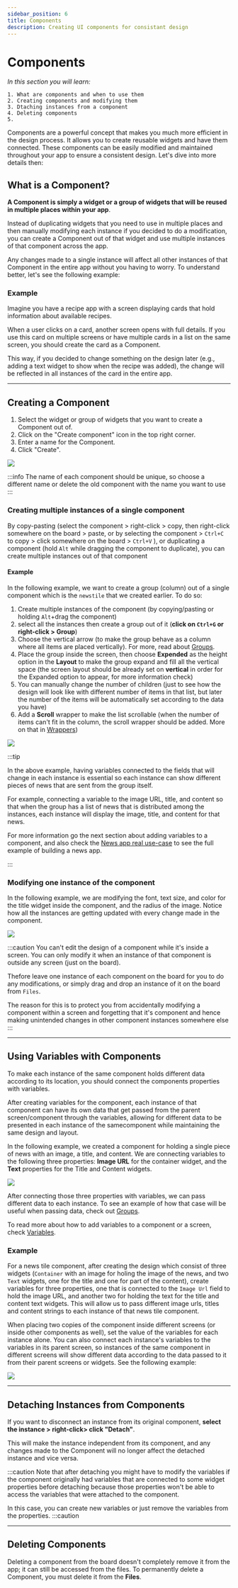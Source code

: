 ```yaml
---
sidebar_position: 6
title: Components
description: Creating UI components for consistant design
---
```



# Components

*In this section you will learn:*
```
1. What are components and when to use them
2. Creating components and modifying them
3. Dtaching instances from a component 
4. Deleting components
5. 
```

Components are a powerful concept that makes you much more efficient in the design process. It allows you to create reusable widgets and have them connected. These components can be easily modified and maintained throughout your app to ensure a consistent design. Let's dive into more details then:

## What is a Component?

**A Component is simply a widget or a group of widgets that will be reused in multiple places within your app**.

 Instead of duplicating widgets that you need to use in multiple places and then manually modifying each instance if you decided to do a modification, you can create a Component out of that widget and use multiple instances of that component across the app. 
 
 Any changes made to a single instance will affect all other instances of that Component in the entire app without you having to worry. To understand better, let's see the following example:

### Example

Imagine you have a recipe app with a screen displaying cards that hold information about available recipes. 

When a user clicks on a card, another screen opens with full details. If you use this card on multiple screens or have multiple cards in a list on the same screen, you should create the card as a Component.

 This way, if you decided to change something on the design later (e.g., adding a text widget to show when the recipe was added), the change will be reflected in all instances of the card in the entire app.

---

## Creating a Component

1.  Select the widget or group of widgets that you want to create a Component out of.
2.  Click on the "Create component" icon in the top right corner.
3.  Enter a name for the Component.
4.  Click "Create".

![](./img/create_comp.gif)

:::info
The name of each component should be unique, so choose a different name or delete the old component with the name you want to use
:::




### Creating multiple instances of a single component
By copy-pasting (select the component > right-click > copy, then right-click somewhere on the board > paste, or by selecting the component > `Ctrl+C` to copy > click somewhere on the board > `Ctrl+V`  ), or duplicating a component (hold `Alt` while dragging the component to duplicate), you can create multiple instances out of that component

#### Example 
In the following example, we want to create a group (column) out of a single component which is the `newstile` that we created earlier. To do so:
1. Create multiple instances of the component (by copying/pasting or holding `Alt`+drag the component)
2. select all the instances then create a group out of it (**click on `Ctrl+G` or right-click > Group**) 
3. Choose the vertical arrow (to make the group behave as a column where all items are placed vertically). For more, read about [Groups](./groups.md).
4. Place the group inside the screen, then choose **Expended** as the height option in the **Layout** to make the group expand and fill all the vertical space (the screen layout should be already set on **vertical** in order for the Expanded option to appear, for more information check)
5. You can manually change the number of children (just to see how the design will look like with different number of items in that list, but later the number of the items will be automatically set according to the data you have)
6. Add a **Scroll** wrapper to make the list scrollable (when the number of items can't fit in the column, the scroll wrapper should be added. More on that in [Wrappers](./wrappers.md))

![](./img/col_from_comp.gif)

:::tip

In the above example, having variables connected to the fields that will change in each instance is essential so each instance can show different pieces of news that are sent from the group itself.

 For example, connecting a variable to the image URL, title, and content so that when the group has a list of news that is distributed among the instances, each instance will display the image, title, and content for that news. 
 
 For more information go the next section about adding variables to a component, and also check the [News app real use-case](../use-cases/news_app.md) to see the full example of building a news app.

:::

### Modifying one instance of the component
In the following example, we are modifying the font, text size, and color for the title widget inside the component, and the radius of the image. Notice how all the instances are getting updated with every change made in the component.

![](./img/comp_update.gif)


:::caution
You can't edit the design of a component while it's inside a screen. You can only modify it when an instance of that component is outside any screen (just on the board). 

Thefore leave one instance of each component on the board for you to do any modifications, or simply drag and drop an instance of it on the board from `Files`. 

The reason for this is to protect you from accidentally modifying a component within a screen and forgetting that it's component and hence making unintended changes in other component instances somewhere else 
:::

---

## Using Variables with Components

To make each instance of the same component holds different data according to its location, you should connect the components properties with variables.

After creating variables for the component, each instance of that component can have its own data that get passed from the parent screen/component through the variables, allowing for different data to be presented in each instance of the samecomponent while maintaining the same design and layout.

 In the following example, we created a component for holding a single piece of news with an image, a title, and content. We are connecting variables to the following three properties: **Image URL** for the container widget, and the **Text** properties for the Title and Content widgets. 

 ![](./img/add_var_to_comp.gif)

 After connecting those three properties with variables, we can pass different data to each instance. To see an example of how that case will be useful when passing data, check out [Groups](./groups.md). 

 
  To read more about how to add variables to a component or a screen, check [Variables](../logic/variables.md).


### Example

For a news tile component, after creating the design which consist of three widgets (`Container` with an image for holing the image of the news, and two `Text` widgets, one for the title and one for part of the content), create variables for three properties, one that is connected to the `Image Url` field to hold the image URL, and another two for holding the text for the title and content text widgets. This will allow us to pass different image urls, titles and content strings to each instance of that news tile component.

When placing two copies of the component inside different screens (or inside other components as well), set the value of the variables for each instance alone. You can also connect each instance's variables to the variables in its parent screen, so instances of the same component in different screens will show different data according to the data passed to it from their parent screens or widgets. See the following example:

![](./img/comp_var_case.gif)

---

## Detaching Instances from Components

If you want to disconnect an instance from its original component, **select the instance > right-click> click "Detach"**. 

This will make the instance independent from its component, and any changes made to the Component will no longer affect the detached instance and vice versa. 

:::caution
Note that after detaching you might have to modify the variables if the component originally had variables that are connected to some widget properties before detaching because those properties won't be able to access the variables that were attached to the component. 

In this case, you can create new variables or just remove the variables from the properties.
:::caution

---

## Deleting Components

Deleting a component from the board doesn't completely remove it from the app; it can still be accessed from the files. To permanently delete a Component, you must delete it from the **Files**.



